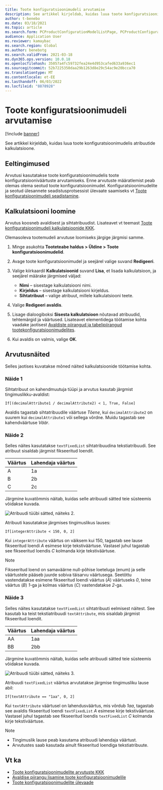```yaml
---
title: Toote konfiguratsioonimudeli arvutamise
description: See artikkel kirjeldab, kuidas luua toote konfiguratsioonimudelis atribuutide kalkulatsioone.
author: t-benebo
ms.date: 03/18/2021
ms.topic: article
ms.search.form: PCProductConfigurationModelListPage, PCProductConfigurationModelDetails
audience: Application User
ms.reviewer: kamaybac
ms.search.region: Global
ms.author: benebotg
ms.search.validFrom: 2021-03-18
ms.dyn365.ops.version: 10.0.18
ms.openlocfilehash: 35057a4fc59732fea24e4d953cafed633a936ec1
ms.sourcegitcommit: 52b7225350daa29b1263d8e29c54ac9e20bcca70
ms.translationtype: MT
ms.contentlocale: et-EE
ms.lasthandoff: 06/03/2022
ms.locfileid: "8878928"
---
```

# <a name="product-configuration-model-calculations"></a>Toote konfiguratsioonimudeli arvutamise

[!include [banner](../includes/banner.md)]

See artikkel kirjeldab, kuidas luua toote konfiguratsioonimudelis atribuutide kalkulatsioone.

## <a name="prerequisites"></a>Eeltingimused

Arvutusi kasutatakse toote konfiguratsioonimudelis toote konfiguratsiooniväärtuste arvutamiseks. Enne arvutuste määratlemist peab olemas olema seotud toote konfiguratsioonimudel. Konfiguratsioonimudelite ja seotud ülesannete seadistusprotsessist ülevaate saamiseks vt [Toote konfiguratsioonimudeli seadistamine](set-up-maintain-product-configuration-model.md).

## <a name="create-a-calculation"></a>Kalkulatsiooni loomine

Arvutus koosneb avaldisest ja sihtatribuudist. Lisateavet vt teemast [Toote konfiguratsioonimudeli kalkulatsioonide KKK](calculate-product-configuration-models.md).

Olemasoleva tootemudeli arvutuse loomiseks järgige järgmisi samme.

1. Minge asukohta **Tooteteabe haldus \> Üldine \> Toote konfiguratsioonimudelid**.
1. Avage toote konfiguratsioonimudel ja seejärel valige suvand **Redigeeri**.
1. Valige kiirkaardil **Kalkulatsioonid** suvand **Lisa**, et lisada kalkulatsioon, ja seejärel määrake järgmised väljad:

    - **Nimi** – sisestage kalkulatsiooni nimi.
    - **Kirjeldus** – sisestage kalkulatsiooni kirjeldus.
    - **Sihtatribuut** – valige atribuut, millele kalkulatsiooni teete.

1. Valige **Redigeeri avaldis**.
1. Lisage dialoogiboksi **Sisesta kalkulatsioon** nõutavad atribuudid, tehtemärgid ja väärtused. Lisateavet elementidega töötamise kohta vaadake jaotisest [Avaldiste piirangud ja tabelipiirangud tootekonfiguratsioonimudelites](expression-constraints-table-constraints-product-configuration-models.md).
1. Kui avaldis on valmis, valige **OK**.

## <a name="calculation-examples"></a>Arvutusnäited

Selles jaotises kuvatakse mõned näited kalkulatsioonide töötamise kohta.

### <a name="example-1"></a>Näide 1

Sihtatribuut on kahendmuutuja tüüpi ja arvutus kasutab järgmist tingimuslikku-avaldist:

`If[(decimalAttribute1 / decimalAttribute2) < 1, True, False]`

Avaldis tagastab sihtatribuudile väärtuse *Tõene*, kui `decimalAttribute2` on suurem kui `decimalAttribute1` või sellega võrdne. Muidu tagastab see kahendväärtuse *Väär*.

### <a name="example-2"></a>Näide 2

Selles näites kasutatakse `textFixedList` sihtatribuudina tekstiatribuudi. See atribuut sisaldab järgmist fikseeritud loendit.

| Väärtus | Lahendaja väärtus |
|---|---|
| A | 1a |
| B | 2b |
| C | 2c |

Järgmine kuvatõmmis näitab, kuidas selle atribuudi sätted teie süsteemis võidakse kuvada.

![Atribuudi tüübi sätted, näiteks 2.](media/model-calculations-example2.png "Atribuudi tüübi sätted, näiteks 2")

Atribuuti kasutatakse järgmises tingimuslikus lauses:

`If[integerAttribute < 150, 0, 2]`

Kui `integerAttribute` väärtus on väiksem kui 150, tagastab see lause fikseeritud loendi *A* esimese kirje tekstiväärtuse. Vastasel juhul tagastab see fikseeritud loendis *C* kolmanda kirje tekstiväärtuse.

> [!NOTE]
> Fikseeritud loend on samaväärne null-põhise loeteluga (enum) ja selle väärtustele pääseb juurde sobiva täisarvu väärtusega. Seetõttu vastendatakse esimene fikseeritud loendi väärtus (*A*) väärtuseks *0*, teine väärtus (*B*) *1*-ga ja kolmas väärtus (*C*) vastendatakse *2*-ga.

### <a name="example-3"></a>Näide 3

Selles näites kasutatakse `textFixedList` sihtatribuuti eelmisest näitest. See kasutab ka teist tekstiatribuudi `textAttribute`, mis sisaldab järgmist fikseeritud loendit.

| Väärtus | Lahendaja väärtus |
|---|---|
| AA | 1aa |
| BB | 2bb |

Järgmine kuvatõmmis näitab, kuidas selle atribuudi sätted teie süsteemis võidakse kuvada.

![Atribuudi tüübi sätted, näiteks 3.](media/model-calculations-example3.png "Atribuudi tüübi sätted, näiteks 3")

Atribuudi `textFixedList` väärtus arvutatakse järgmise tingimusliku lause abil:

`If[textAttribute == "1aa", 0, 2]`

Kui `textAttribute` väärtusel on lahendusväärtus, mis võrdub *1aa*, tagastab see avaldis fikseeritud loendi `textFixedList` *A* esimese kirje tekstiväärtuse. Vastasel juhul tagastab see fikseeritud loendis `textFixedList` *C* kolmanda kirje tekstiväärtuse.

> [!NOTE]
> - Tingimuslik lause peab kasutama atribuudi lahendaja väärtust.
> - Arvutustes saab kasutada ainult fikseeritud loendiga tekstiatribuute.

## <a name="see-also"></a>Vt ka

- [Toote konfiguratsioonimudelite arvutuste KKK](calculate-product-configuration-models.md)
- [Avaldise piirangu lisamine toote konfiguratsioonimudelile](tasks/add-expression-constraint-product-configuration-model.md)
- [Toote konfiguratsioonimudelite ülevaade](product-configuration-models.md)
